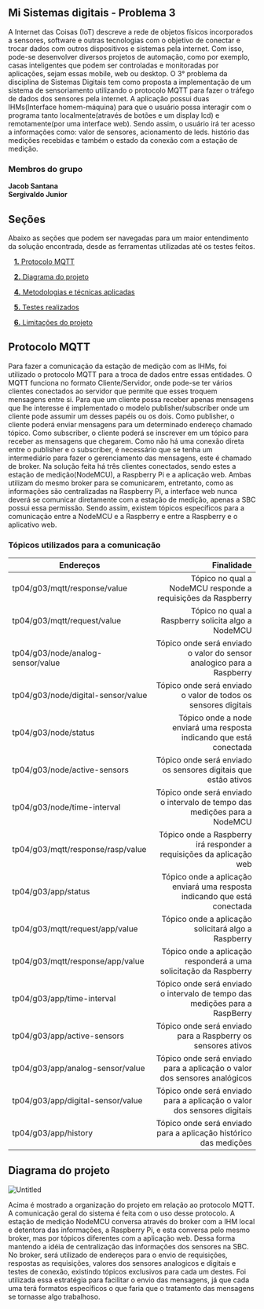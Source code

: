 <a id="inicio"></a>
## Mi Sistemas digitais - Problema 3

A Internet das Coisas (IoT) descreve a rede de objetos físicos incorporados a sensores, software e outras tecnologias com o objetivo de conectar e trocar dados com outros dispositivos e sistemas pela internet. Com isso, pode-se desenvolver diversos projetos de automação, como por exemplo, casas inteligentes que podem ser controladas e monitoradas por aplicações, sejam essas mobile, web ou desktop. O 3° problema da disciplina de Sistemas Digitais tem como proposta a implementação de um sistema de sensoriamento utilizando o protocolo MQTT para fazer o tráfego de dados dos sensores pela internet. A aplicação possui duas IHMs(Interface homem-máquina) para que o usuário possa interagir com o programa tanto localmente(através de botões e um display lcd) e remotamente(por uma interface web). Sendo assim, o usuário irá ter acesso a informações como: valor de sensores, acionamento de leds. histório das medições recebidas e também o estado da conexão com a estação de medição.


### Membros do grupo
  **Jacob Santana**<br>
  **Sergivaldo Junior**

## Seções

Abaixo as seções que podem ser navegadas para um maior entendimento da solução encontrada, desde as ferramentas utilizadas até os testes feitos.

&nbsp;&nbsp;&nbsp;[**1.** Protocolo MQTT](#secao5)

&nbsp;&nbsp;&nbsp;[**2.** Diagrama do projeto](#secao4)

&nbsp;&nbsp;&nbsp;[**4.** Metodologias e técnicas aplicadas](#secao7)

&nbsp;&nbsp;&nbsp;[**5.** Testes realizados](#secao8)

&nbsp;&nbsp;&nbsp;[**6.** Limitações do projeto](#secao9)

## Protocolo MQTT

Para fazer a comunicação da estação de medição com as IHMs, foi utilizado o protocolo MQTT para a troca de dados entre essas entidades. O MQTT funciona
no formato Cliente/Servidor, onde pode-se ter vários clientes conectados ao servidor que permite que esses troquem mensagens entre si. Para que um cliente possa receber apenas mensagens que lhe interesse é implementado o modelo publisher/subscriber onde um cliente pode assumir um desses papéis ou os dois. Como publisher, o cliente poderá enviar mensagens para um determinado endereço chamado tópico. Como subscriber, o cliente poderá se inscrever em um tópico para receber as mensagens que chegarem. Como não há uma conexão direta entre o publisher e o subscriber, é necessário que se tenha um intermediário para fazer o gerenciamento das mensagens, este é chamado de broker.
Na solução feita há três clientes conectados, sendo estes a estação de medição(NodeMCU), a Raspberry Pi e a aplicação web. Ambas utilizam do mesmo broker para se comunicarem, entretanto, como as informações são centralizadas na Raspberry Pi, a interface web nunca deverá se comunicar diretamente com a estação de medição, apenas a SBC possui essa permissão. Sendo assim, existem tópicos específicos para a comunicação entre a NodeMCU e a Raspberry e entre a Raspberry e o aplicativo web.

### Tópicos utilizados para a comunicação

| **Endereços**                      	|                                                              **Finalidade** 	|
|------------------------------------	|----------------------------------------------------------------------------:	|
| tp04/g03/mqtt/response/value       	|                Tópico no qual a NodeMCU responde a requisições da Raspberry 	|
| tp04/g03/mqtt/request/value        	|                          Tópico no qual a Raspberry solicita algo a NodeMCU 	|
| tp04/g03/node/analog-sensor/value  	|       Tópico onde será enviado o valor do sensor analogico para a Raspberry 	|
| tp04/g03/node/digital-sensor/value 	|              Tópico onde será enviado o valor de todos os sensores digitais 	|
| tp04/g03/node/status               	|        Tópico onde a node enviará uma resposta indicando que está conectada 	|
| tp04/g03/node/active-sensors       	|              Tópico onde será enviado os sensores digitais que estão ativos 	|
| tp04/g03/node/time-interval        	|   Tópico onde será enviado o intervalo de tempo das medições para a NodeMCU 	|
| tp04/g03/mqtt/response/rasp/value  	|        Tópico onde a Raspberry irá responder a requisições da aplicação web 	|
| tp04/g03/app/status                	|   Tópico onde a aplicação enviará uma resposta indicando que está conectada 	|
| tp04/g03/mqtt/request/app/value    	|                         Tópico onde a aplicação solicitará algo a Raspberry 	|
| tp04/g03/mqtt/response/app/value   	|           Tópico onde a aplicação responderá a uma solicitação da Raspberry 	|
| tp04/g03/app/time-interval         	| Tópico onde será enviado o intervalo de tempo das medições para a RaspBerry 	|
| tp04/g03/app/active-sensors        	|                Tópico onde será enviado para a Raspberry os sensores ativos 	|
| tp04/g03/app/analog-sensor/value   	|   Tópico onde será enviado para a aplicação o valor dos sensores analógicos 	|
| tp04/g03/app/digital-sensor/value  	|     Tópico onde será enviado para a aplicação o valor dos sensores digitais 	|
| tp04/g03/app/history               	|           Tópico onde será enviado para a aplicação histórico das medições  	|

## Diagrama do projeto

![Untitled](https://user-images.githubusercontent.com/72475500/208279012-3b024b4e-e8bc-4473-86b7-f7ed77cc7585.png)

Acima é mostrado a organização do projeto em relação ao protocolo MQTT. A comunicação geral do sistema é feita com o uso desse protocolo. A estação de medição NodeMCU conversa através do broker com a IHM local e detentora das informações, a Raspberry Pi, e esta conversa pelo mesmo broker, mas por tópicos diferentes com a aplicação web. Dessa forma mantendo a idéia de centralização das informações dos sensores na SBC.
No broker, será utilizado de endereços para o envio de requisições, respostas as requisições, valores dos sensores analogicos e digitais e testes de conexão, existindo tópicos exclusivos para cada um destes. Foi utilizada essa estratégia para facilitar o envio das mensagens, já que cada uma terá formatos específicos o que faria que o tratamento das mensagens se tornasse algo trabalhoso.

